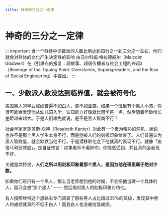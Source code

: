 ```yaml
---
title: 神奇的三分之一定律
---
```


# 神奇的三分之一定律

::: important 当一个群体中少数派的人数比例达到四分之一到三分之一左右，他们就会对群体的文化产生决定性的影响
由马尔科姆·格拉德威尔（Malcolm Gladwell）在《引爆点的报复：超故事、超级传播者与社会工程的兴起》（Revenge of the Tipping Point: Overstories, Superspreaders, and the Rise of Social Engineering）中提出。
:::

## 一、少数派人数没达到临界值，就会被符号化

美国黑人的学业成绩普遍不如白人，更不如亚裔。如果一个班里有个黑人小孩，你很可能会发现他从幼儿园入学，认知能力好像就比同学差一点，然后随着年龄增长差距越来越大。于是人们难免就说，是不是黑人智商不行？

社会学家罗莎贝斯·坎特（Rosabeth Kanter）对此有一个极为精彩的洞见，她说也许不是那个黑人学生本身不行，而是他被人们的刻板印象给害了。人们普遍认为黑人智商低，就会默默当他不行，于是潜移默化之下他就真的表现不行。就像「皮格马利翁效应」，是自证预言：如果老师不看好你，你能感受到，并且真的会表现不好。

关键是坎特说，**人们之所以用刻板印象看那个黑人，是因为他在班里属于绝对少数。**

如果你们班只有一个黑人，那么当老师想到他的时候，不会把他当做一个具体的人，而只会想“那个黑人” —— 然后用对黑人的刻板印象对待他。

有人按照坎特这个思路去专门调查了那些黑人占比超过25%的班级，发现其中黑人的成绩就真的不低于白人！而且白人也没被拉低成绩。
